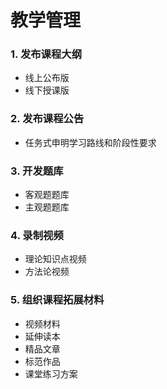 # 教学管理

### 1. 发布课程大纲

- 线上公布版
- 线下授课版

### 2. 发布课程公告

- 任务式申明学习路线和阶段性要求

### 3. 开发题库

- 客观题题库
- 主观题题库

### 4. 录制视频

- 理论知识点视频
- 方法论视频

### 5. 组织课程拓展材料

- 视频材料
- 延伸读本
- 精品文章
- 标范作品
- 课堂练习方案
